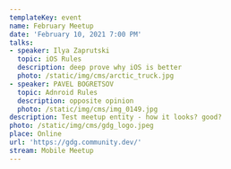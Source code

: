 ```yaml
---
templateKey: event
name: February Meetup
date: 'February 10, 2021 7:00 PM'
talks:
- speaker: Ilya Zaprutski
  topic: iOS Rules
  description: deep prove why iOS is better
  photo: /static/img/cms/arctic_truck.jpg
- speaker: PAVEL BOGRETSOV
  topic: Adnroid Rules
  description: opposite opinion
  photo: /static/img/cms/img_0149.jpg
description: Test meetup entity - how it looks? good?
photo: /static/img/cms/gdg_logo.jpeg
place: Online
url: 'https://gdg.community.dev/'
stream: Mobile Meetup
---
```

